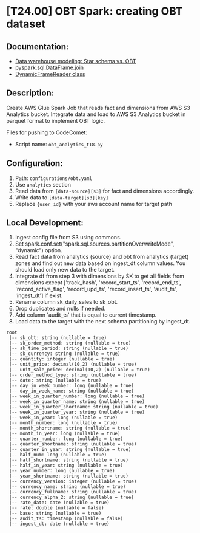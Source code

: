 # [T24.00] OBT Spark: creating OBT dataset

## Documentation:

- [Data warehouse modeling: Star schema vs. OBT](https://www.fivetran.com/blog/star-schema-vs-obt)
- [pyspark.sql.DataFrame.join](https://spark.apache.org/docs/3.1.2/api/python/reference/api/pyspark.sql.DataFrame.join.html)
- [DynamicFrameReader class](https://docs.aws.amazon.com/glue/latest/dg/aws-glue-api-crawler-pyspark-extensions-dynamic-frame-reader.html)

## Description:

Create AWS Glue Spark Job that reads fact and dimensions from AWS S3 Analytics bucket. Integrate data and load to AWS S3 Analytics bucket in parquet format to implement OBT logic.

Files for pushing to CodeComet:

- Script name: `obt_analytics_t18.py`

## Configuration:

1. Path: `configurations/obt.yaml`
2. Use `analytics` section
3. Read data from `[data-source][s3]` for fact and dimensions accordingly.
4. Write data to `[data-target][s3][key]`
5. Replace `{user_id}` with your aws account name for target path

## Local Development:

1. Ingest config file from S3 using commons.
2. Set spark.conf.set("spark.sql.sources.partitionOverwriteMode", "dynamic") option.
3. Read fact data from analytics (source) and obt from analytics (target) zones and find out new data based on ingest_dt column values. You should load only new data to the target.
4. Integrate df from step 3 with dimensions by SK to get all fields from dimensions except ['track_hash', 'record_start_ts', 'record_end_ts', 'record_active_flag', 'record_upd_ts', 'record_insert_ts', 'audit_ts', 'ingest_dt'] if exist.
5. Rename column sk_daily_sales to sk_obt.
6. Drop duplicates and nulls if needed.
7. Add column 'audit_ts' that is equal to current timestamp.
8. Load data to the target with the next schema partitioning by ingest_dt.
```
root
 |-- sk_obt: string (nullable = true)
 |-- sk_order_method: string (nullable = true)
 |-- sk_time_period: string (nullable = true)
 |-- sk_currency: string (nullable = true)
 |-- quantity: integer (nullable = true)
 |-- unit_price: decimal(10,2) (nullable = true)
 |-- unit_sale_price: decimal(10,2) (nullable = true)
 |-- order_method_type: string (nullable = true)
 |-- date: string (nullable = true)
 |-- day_in_week_number: long (nullable = true)
 |-- day_in_week_name: string (nullable = true)
 |-- week_in_quarter_number: long (nullable = true)
 |-- week_in_quarter_name: string (nullable = true)
 |-- week_in_quarter_shortname: string (nullable = true)
 |-- week_in_quarter_year: string (nullable = true)
 |-- week_in_year: long (nullable = true)
 |-- month_number: long (nullable = true)
 |-- month_shortname: string (nullable = true)
 |-- month_in_year: long (nullable = true)
 |-- quarter_number: long (nullable = true)
 |-- quarter_shortname: string (nullable = true)
 |-- quarter_in_year: string (nullable = true)
 |-- half_num: long (nullable = true)
 |-- half_shortname: string (nullable = true)
 |-- half_in_year: string (nullable = true)
 |-- year_number: long (nullable = true)
 |-- year_shortname: string (nullable = true)
 |-- currency_version: integer (nullable = true)
 |-- currency_name: string (nullable = true)
 |-- currency_fullname: string (nullable = true)
 |-- currency_alpha_2: string (nullable = true)
 |-- rate_date: date (nullable = true)
 |-- rate: double (nullable = false)
 |-- base: string (nullable = true)
 |-- audit_ts: timestamp (nullable = false)
 |-- ingest_dt: date (nullable = true)
```